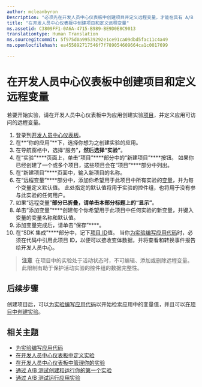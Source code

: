 ```yaml
---
author: mcleanbyron
Description: "必须先在开发人员中心仪表板中创建项目并定义远程变量，才能在具有 A/B 测试的通用 Windows 平台 (UWP) 应用中运行实验。"
title: "在开发人员中心仪表板中创建项目和定义远程变量"
ms.assetid: C3809FF1-0A6A-4715-B989-BE9D0E8C9013
translationtype: Human Translation
ms.sourcegitcommit: 5f975d0a99539292e1ce91ca09dbd5fac11c4a49
ms.openlocfilehash: ea455892717546f7f789054609664ca1c0017699

---
```


# 在开发人员中心仪表板中创建项目和定义远程变量

若要开始实验，请在开发人员中心仪表板中为应用创建实验[项目](run-app-experiments-with-a-b-testing.md#terms)，并定义应用可访问的远程变量。

1. 登录到[开发人员中心仪表板](https://dev.windows.com/overview)。
2. 在**“你的应用”**下，选择你想为之创建实验的应用。
3. 在导航窗格中，选择“服务”****，然后选择“实验”****。
4. 在“实验”****页面上，单击“项目”****部分中的“新建项目”****按钮。 如果你已经创建了一个或多个项目，这些项目会在“项目”****部分中列出。
5. 在“新建项目”****页面中，输入新项目的名称。
6. 在“远程变量”****部分中，添加你希望用于此项目中所有实验的[变量](run-app-experiments-with-a-b-testing.md#terms)，并为每个变量定义默认值。 此处指定的默认值将用于实验的控件组，也将用于没有参与此实验的任何用户。
  1. 如果“远程变量”****部分已折叠，请单击本部分标题上的“显示”****。
  2. 单击“添加变量”****创建每个你希望用于此项目中任何实验的新变量，并键入变量的变量名称和默认值。
  3. 添加变量完成后，请单击“保存”****。
3. 在“SDK 集成”****部分中，记下[项目 ID](run-app-experiments-with-a-b-testing.md#terms)值。 当你[为实验编写应用代码](code-your-experiment-in-your-app.md)时，必须在代码中引用此项目 ID，以便可以接收变体数据，并将查看和转换事件报告给开发人员中心。

>**注意**&nbsp;&nbsp;在项目中的实验处于活动状态时，不可编辑、添加或删除远程变量。 此限制有助于保护活动实验的控件组的数据完整性。


## 后续步骤

创建项目后，可以[为实验编写应用代码](code-your-experiment-in-your-app.md)以开始检索应用中的变量值，并且可以[在项目中创建实验](define-your-experiment-in-the-dev-center-dashboard.md)。

## 相关主题

* [为实验编写应用代码](code-your-experiment-in-your-app.md)
* [在开发人员中心仪表板中定义实验](define-your-experiment-in-the-dev-center-dashboard.md)
* [在开发人员中心仪表板中管理你的实验](manage-your-experiment.md)
* [通过 A/B 测试创建和运行你的第一个实验](create-and-run-your-first-experiment-with-a-b-testing.md)
* [通过 A/B 测试运行应用实验](run-app-experiments-with-a-b-testing.md)



<!--HONumber=Aug16_HO5-->


